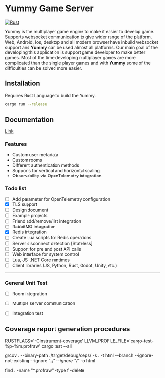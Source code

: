 # Yummy Game Server
[![Rust](https://github.com/erhanbaris/yummy/actions/workflows/rust.yml/badge.svg)](https://github.com/erhanbaris/yummy/actions/workflows/rust.yml)

Yummy is the multiplayer game engine to make it easier to develop game. Supports websocket communication to give wider range of the platform. Web, Android, Ios, desktop and all modern browser have inbuild websocket support and **Yummy** can be used almost all platforms.
Our main goal of the developing this application is support game developer to make better games. Most of the time developing multiplayer games are more complicated than the single player games and with **Yummy** some of the difficulties can be solved more easier.

## Installation
Requires Rust Language to build the Yummy.
```bash
cargo run --release
```

## Documentation
[Link](documents/README.md)

### Features
- Custom user metadata
- Custom rooms
- Different authentication methods
- Supports for vertical and horizontal scaling
- Observability via OpenTelemetry integration

### Todo list

- [ ] Add parameter for OpenTelemetry configuration
- [X] TLS support
- [ ] Design document
- [ ] Example projects
- [ ] Friend add/remove/list integration
- [ ] RabbitMQ integration
- [X] Redis integration
- [ ] Create Lua scripts for Redis operations
- [ ] Server disconnect detection [Stateless]
- [ ] Support for pre and post API calls
- [ ] Web interface for system control
- [ ] Lua, JS, .NET Core runtimes
- [ ] Client libraries (JS, Python, Rust, Godot, Unity, etc.)

---

### General Unit Test

- [ ] Room integration
- [ ] Multiple server communication
- [ ] Integration test


## Coverage report generation procedures

RUSTFLAGS='-Cinstrument-coverage' LLVM_PROFILE_FILE='cargo-test-%p-%m.profraw' cargo test --all

grcov . --binary-path ./target/debug/deps/ -s . -t html --branch --ignore-not-existing --ignore '../*' --ignore "/*" -o html

find . -name "*.profraw" -type f -delete